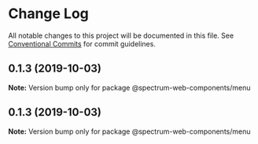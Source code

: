 # Change Log

All notable changes to this project will be documented in this file.
See [Conventional Commits](https://conventionalcommits.org) for commit guidelines.

## 0.1.3 (2019-10-03)

**Note:** Version bump only for package @spectrum-web-components/menu

## 0.1.3 (2019-10-03)

**Note:** Version bump only for package @spectrum-web-components/menu

